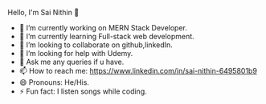 Hello, I'm Sai Nithin 👋

- 🔭 I’m currently working on MERN Stack Developer.
- 🌱 I’m currently learning Full-stack web development.
- 👯 I’m looking to collaborate on github,linkedIn.
- 🤔 I’m looking for help with Udemy.
- 💬 Ask me any queries if u have.
- 📫 How to reach me: https://www.linkedin.com/in/sai-nithin-6495801b9
- 😄 Pronouns: He/His.
- ⚡ Fun fact: I listen songs while coding. 

